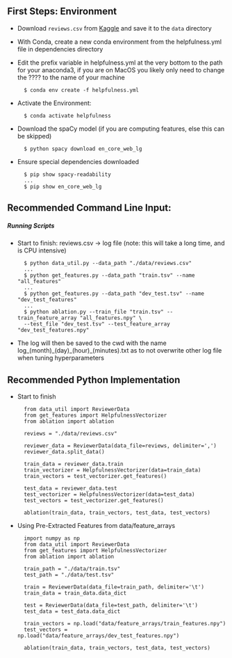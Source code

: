 ## First Steps: Environment

- Download `reviews.csv` from
  [Kaggle](https://www.kaggle.com/snap/amazon-fine-food-reviews/) and
  save it to the `data` directory

- With Conda, create a new conda environment from the helpfulness.yml
  file in dependencies directory

- Edit the prefix variable in helpfulness.yml at the very bottom to the
  path for your anaconda3, if you are on MacOS you likely only need to
  change the ???? to the name of your machine

        $ conda env create -f helpfulness.yml

- Activate the Environment:

        $ conda activate helpfulness

- Download the spaCy model (if you are computing features, else this can be skipped)

        $ python spacy download en_core_web_lg

- Ensure special dependencies downloaded 

        $ pip show spacy-readability
        ... 
        $ pip show en_core_web_lg 

## Recommended Command Line Input:
        
##### Running Scripts

- Start to finish: reviews.csv -> log file (note: this will take a long
  time, and is CPU intensive)
 
        $ python data_util.py --data_path "./data/reviews.csv"
        ...
        $ python get_features.py --data_path "train.tsv" --name "all_features"
        ...
        $ python get_features.py --data_path "dev_test.tsv" --name "dev_test_features"
        ... 
        $ python ablation.py --train_file "train.tsv" --train_feature_array "all_features.npy" \
        --test_file "dev_test.tsv" --test_feature_array "dev_test_features.npy"
 
-  The log will then be saved to the cwd with the name
   log_(month)\_(day)\_(hour)_(minutes).txt as to not overwrite other
   log file when tuning hyperparameters
   
## Recommended Python Implementation

- Start to finish

        from data_util import ReviewerData
        from get_features import HelpfulnessVectorizer
        from ablation import ablation
        
        reviews = "./data/reviews.csv"
        
        reviewer_data = ReviewerData(data_file=reviews, delimiter=',')
        reviewer_data.split_data()
        
        train_data = reviewer_data.train
        train_vectorizer = HelpfulnessVectorizer(data=train_data)
        train_vectors = test_vectorizer.get_features()
        
        test_data = reviewer_data.test
        test_vectorizer = HelpfulnessVectorizer(data=test_data)
        test_vectors = test_vectorizer.get_features()
        
        ablation(train_data, train_vectors, test_data, test_vectors)
        
- Using Pre-Extracted Features from data/feature_arrays
    
        import numpy as np
        from data_util import ReviewerData
        from get_features import HelpfulnessVectorizer
        from ablation import ablation
        
        train_path = "./data/train.tsv"
        test_path = "./data/test.tsv"
        
        train = ReviewerData(data_file=train_path, delimiter='\t')
        train_data = train_data.data_dict
        
        test = ReviewerData(data_file=test_path, delimiter='\t')
        test_data = test_data.data_dict

        train_vectors = np.load("data/feature_arrays/train_features.npy")
        test_vectors = np.load("data/feature_arrays/dev_test_features.npy")
        
        ablation(train_data, train_vectors, test_data, test_vectors)
            
        
    
        
